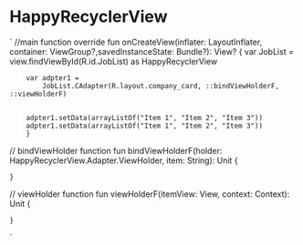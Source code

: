 # HappyRecyclerView



` 
//main function
override fun onCreateView(inflater: LayoutInflater, container: ViewGroup?,savedInstanceState: Bundle?): View?
{
    var  JobList =  view.findViewById(R.id.JobList) as HappyRecyclerView<String>
       
        var adpter1 =
            JobList.CAdapter(R.layout.company_card, ::bindViewHolderF, ::viewHolderF)
     

        adpter1.setData(arrayListOf("Item 1", "Item 2", "Item 3"))
        adpter1.setData(arrayListOf("Item 1", "Item 2", "Item 3"))
        }


// bindViewHolder  function
    fun bindViewHolderF(holder: HappyRecyclerView.Adapter.ViewHolder, item: String): Unit {

    }

//  viewHolder  function
    fun viewHolderF(itemView: View, context: Context): Unit {

    }

`
